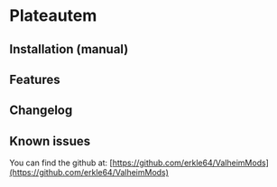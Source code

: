 ﻿# Plateautem

## Installation (manual)


## Features


## Changelog


## Known issues
You can find the github at:
[https://github.com/erkle64/ValheimMods](https://github.com/erkle64/ValheimMods)
